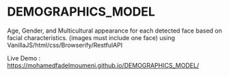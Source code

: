 # DEMOGRAPHICS_MODEL

Age, Gender, and Multicultural appearance for each detected face based on facial characteristics. (images must include one face) using VanillaJS/html/css/Browserify/RestfulAPI 

Live Demo : https://mohamedfadelmoumeni.github.io/DEMOGRAPHICS_MODEL/
